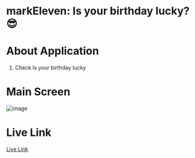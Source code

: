 # markEleven: Is your birthday lucky? 😎

# About Application

1. Check Is your birthday lucky

# Main Screen

![image](https://res.cloudinary.com/debo7pflq/image/upload/v1662191150/Screenshot_1499_javwpz.png)

# Live Link

[Live Link](https://mark-eleven-lucky-birthday-keshavgupt.netlify.app/)
